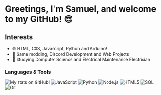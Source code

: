 # Greetings, I'm Samuel, and welcome to my GitHub! 😎

## Interests
- 🌐 HTML, CSS, Javascript, Python and Arduino! 
- 🔎 Game modding, Discord Development and Web Projects
- 🧪 Studying Computer Science and Electrical Maintenance Electrician   

### Languages & Tools

<img align="left" alt="My stats on GitHub!" src="https://github-readme-stats.vercel.app/api?username=Samuto1947&count_private=true&theme=tokyonight" />


![JavaScript](https://img.shields.io/badge/JavaScript-F7DF1E?style=for-the-badge&logo=javascript&logoColor=black)
![Python](https://img.shields.io/badge/Python-14354C?style=for-the-badge&logo=python&logoColor=white)
![Node.js](https://img.shields.io/badge/Node.js-43853D?style=for-the-badge&logo=node.js&logoColor=white)
![HTML5](https://img.shields.io/badge/HTML5-E34F26?style=for-the-badge&logo=html5&logoColor=white)
![SQL](https://img.shields.io/badge/MySQL-00000F?style=for-the-badge&logo=mysql&logoColor=white)
![Git](https://img.shields.io/badge/GIT-E44C30?style=for-the-badge&logo=git&logoColor=white)

